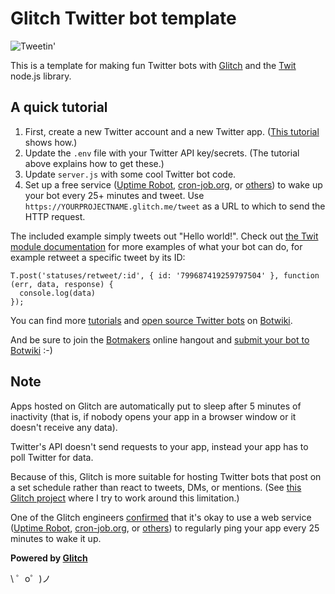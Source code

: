 Glitch Twitter bot template 
===================================

![Tweetin'](https://cdn.gomix.com/4032b241-bff8-473e-aa6b-eb0c92a4bd06%2Ftweeting.gif)

This is a template for making fun Twitter bots with [Glitch](https://glitch.com/) and the [Twit](https://github.com/ttezel/twit) node.js library.

## A quick tutorial

1. First, create a new Twitter account and a new Twitter app. ([This tutorial](https://botwiki.org/tutorials/how-to-create-a-twitter-app/) shows how.)
2. Update the `.env` file with your Twitter API key/secrets. (The tutorial above explains how to get these.)
3. Update `server.js` with some cool Twitter bot code.
4. Set up a free service ([Uptime Robot](https://uptimerobot.com/), [cron-job.org](https://cron-job.org/en/), or [others](https://www.google.com/search?q=free+web+cron)) to wake up your bot every 25+ minutes and tweet. Use `https://YOURPROJECTNAME.glitch.me/tweet` as a URL to which to send the HTTP request.

The included example simply tweets out "Hello world!". Check out [the Twit module documentation](https://github.com/ttezel/twit) for more examples of what your bot can do, for example retweet a specific tweet by its ID:

```
T.post('statuses/retweet/:id', { id: '799687419259797504' }, function (err, data, response) {
  console.log(data)
});
```
You can find more [tutorials](https://botwiki.org/tutorials/twitterbots/#tutorials-nodejs) and [open source Twitter bots](https://botwiki.org/tag/twitter+bot+opensource+nodejs/) on [Botwiki](https://botwiki.org).

And be sure to join the [Botmakers](https://botmakers.org/) online hangout and [submit your bot to Botwiki](https://botwiki.org/submit-your-bot) :-)


## Note

Apps hosted on Glitch are automatically put to sleep after 5 minutes of inactivity (that is, if nobody opens your app in a browser window or it doesn't receive any data).

Twitter's API doesn't send requests to your app, instead your app has to poll Twitter for data. 

Because of this, Glitch is more suitable for hosting Twitter bots that post on a set schedule rather than react to tweets, DMs, or mentions. (See [this Glitch project](https://glitch.com/edit/#!/twitterbot-mentions) where I try to work around this limitation.)

One of the Glitch engineers [confirmed](https://support.glitch.com/t/a-simple-twitter-bot-template/747/16) that it's okay to use a web service ([Uptime Robot](https://uptimerobot.com/), [cron-job.org](https://cron-job.org/en/), or [others](https://www.google.com/search?q=free+web+cron)) to regularly ping your app every 25 minutes to wake it up.


**Powered by [Glitch](https://glitch.com)**

\ ゜o゜)ノ
